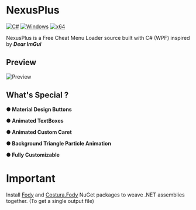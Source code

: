 # NexusPlus
[![C#](https://img.shields.io/badge/Language-C%23-%23a277da.svg?style=flat)](https://en.wikipedia.org/wiki/C_Sharp_(programming_language))
[![Windows](https://img.shields.io/badge/Platform-Windows-0078d7.svg?style=flat)](https://en.wikipedia.org/wiki/Microsoft_Windows) 
[![x64](https://img.shields.io/badge/Arch-x64-green.svg?style=flat)](https://en.wikipedia.org/wiki/X64) 


NexusPlus is a Free Cheat Menu Loader source built with C# (WPF) inspired by ***Dear ImGui***

## Preview

![Preview](https://github.com/Shan-S2/NexusPlus/assets/171960322/5fa701e3-c886-4756-8fbd-2a02694f2fd6)

## What's Special ?

**● Material Design Buttons**

**● Animated TextBoxes**

**● Animated Custom Caret**

**● Background Triangle Particle Animation**

**● Fully Customizable**

# Important
Install [Fody](https://www.nuget.org/packages/Fody) and [Costura.Fody](https://www.nuget.org/packages/Costura.Fody) NuGet packages to weave .NET assemblies together. (To get a single output file)
